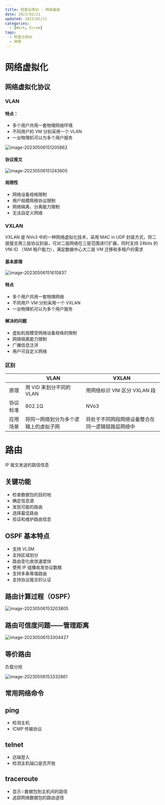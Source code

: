 ```yaml
---
title: 阿里云培训 - 网络基础
date: 2023/02/21
updated: 2023/02/21
categories:
  - [Work, Eccom]
tags:
  - 阿里云培训
  - 网络
---
```


# 网络虚拟化

## 网络虚拟化协议

### VLAN

#### 特点：

- 多个用户共用一套物理网络环境
- 不同用户的 VM 分别采用一个 VLAN
- 一台物理机可以为多个用户服务

![image-20230506151205862](https://s2.loli.net/2023/05/06/lwi8rjQn9xu3mzL.png)

#### 协议报文

![image-20230506151243605](https://s2.loli.net/2023/05/06/pveIHjhsU3gRBnm.png)

#### 局限性

- 网络设备规格限制
- 用户规模网络协议限制
- 网络隔离、分离能力限制
- 无法自定义网络

### VXLAN

VXLAN 是 NVo3 中的一种网络虚拟化技术，采用 MAC in UDP 封装方式，将二层报文用三层协议封装，可对二层网络在三层范围进行扩展，同时支持 24bits 的 VNI ID （16M 租户能力），满足数据中心大二层 VM 迁移和多租户的需求

#### 基本原理

![image-20230506151610837](https://s2.loli.net/2023/05/06/8JA5FMt2Tlpogrj.png)

#### 特点

- 多个用户共用一套物理网络
- 不同用户 VM 分别采用一个 VXLAN
- 一台物理机可以为多个用户服务

#### 解决的问题

- 虚拟机规模受网络设备规格的限制
- 网络隔离能力限制
- 广播信息泛洪
- 用户可自定义网络

### 区别

|          | VLAN                                 | VXLAN                                            |
| :------: | ------------------------------------ | ------------------------------------------------ |
|   原理   | 用 VID 来划分不同的 VLAN             | 用网络标识 VNI 区分 VXLAN 段                     |
| 协议标准 | 802.1Q                               | NVo3                                             |
| 应用场景 | 将同一网络划分为多个逻辑上的虚拟子网 | 将处于不同网段网络设备整合在同一逻辑链路层网络中 |

# 路由

IP 报文发送的路径信息

## 关键功能

- 检查数据包的目的地
- 确定信息源
- 发现可能的路由
- 选择最佳路由
- 验证和维护路由信息

## OSPF 基本特点

- 支持 VLSM
- 支持区域划分
- 路由变化收敛速度快
- 使用 IP 组播收发协议数据
- 支持多条等值路由
- 支持协议报文的认证

## 路由计算过程（OSPF）

![image-20230506153203805](https://s2.loli.net/2023/05/06/VGaZ27EqxHOIAzm.png)

## 路由可信度问题——管理距离

![image-20230506153304427](https://s2.loli.net/2023/05/06/sH7XRJcgZ5uYwBn.png)

## 等价路由

负载分担

![image-20230506153332861](https://s2.loli.net/2023/05/06/TbsHvWEFP1BDxGk.png)

## 常用网络命令

## ping

- 检测主机
- ICMP 传输协议

## teInet

- 远端登入
- 检测主机端口是否开放

## traceroute

- 显示 i 数据包到主机间的路径
- 追踪网络数据包的路由途径
